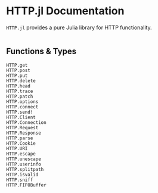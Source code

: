 # HTTP.jl Documentation

`HTTP.jl` provides a pure Julia library for HTTP functionality.

```@contents
```

## Functions & Types
```@docs
HTTP.get
HTTP.post
HTTP.put
HTTP.delete
HTTP.head
HTTP.trace
HTTP.patch
HTTP.options
HTTP.connect
HTTP.send!
HTTP.Client
HTTP.Connection
HTTP.Request
HTTP.Response
HTTP.parse
HTTP.Cookie
HTTP.URI
HTTP.escape
HTTP.unescape
HTTP.userinfo
HTTP.splitpath
HTTP.isvalid
HTTP.sniff
HTTP.FIFOBuffer
```
